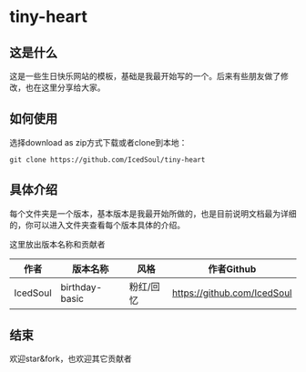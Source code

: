 # tiny-heart
## 这是什么
这是一些生日快乐网站的模板，基础是我最开始写的一个。后来有些朋友做了修改，也在这里分享给大家。  

## 如何使用
选择download as zip方式下载或者clone到本地：
```
git clone https://github.com/IcedSoul/tiny-heart
```

## 具体介绍
每个文件夹是一个版本，基本版本是我最开始所做的，也是目前说明文档最为详细的，你可以进入文件夹查看每个版本具体的介绍。

这里放出版本名称和贡献者

作者 | 版本名称 | 风格 | 作者Github  
---|---|---|---
IcedSoul|birthday-basic|粉红/回忆|https://github.com/IcedSoul

## 结束
欢迎star&fork，也欢迎其它贡献者

